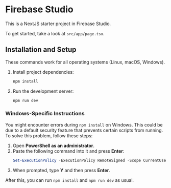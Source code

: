# Firebase Studio

This is a NextJS starter project in Firebase Studio.

To get started, take a look at `src/app/page.tsx`.

## Installation and Setup

These commands work for all operating systems (Linux, macOS, Windows).

1.  Install project dependencies:
    ```bash
    npm install
    ```
2.  Run the development server:
    ```bash
    npm run dev
    ```

### Windows-Specific Instructions

You might encounter errors during `npm install` on Windows. This could be due to a default security feature that prevents certain scripts from running. To solve this problem, follow these steps:

1.  Open **PowerShell as an administrator**.
2.  Paste the following command into it and press **Enter**:
    ```powershell
    Set-ExecutionPolicy -ExecutionPolicy RemoteSigned -Scope CurrentUser
    ```
3.  When prompted, type **Y** and then press **Enter**.

After this, you can run `npm install` and `npm run dev` as usual.
